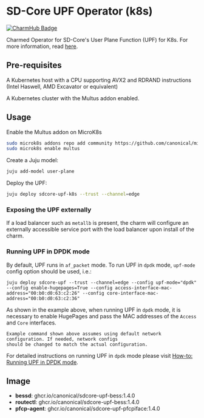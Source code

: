 # SD-Core UPF Operator (k8s)
[![CharmHub Badge](https://charmhub.io/sdcore-upf-k8s/badge.svg)](https://charmhub.io/sdcore-upf-k8s)

Charmed Operator for SD-Core's User Plane Function (UPF) for K8s. For more information, read [here](https://github.com/omec-project/upf).

## Pre-requisites

A Kubernetes host with a CPU supporting AVX2 and RDRAND instructions (Intel Haswell, AMD Excavator or equivalent)

A Kubernetes cluster with the Multus addon enabled.

## Usage

Enable the Multus addon on MicroK8s

```bash
sudo microk8s addons repo add community https://github.com/canonical/microk8s-community-addons --reference feat/strict-fix-multus
sudo microk8s enable multus
```

Create a Juju model:

```bash
juju add-model user-plane
```

Deploy the UPF:

```bash
juju deploy sdcore-upf-k8s --trust --channel=edge
```

### Exposing the UPF externally

If a load balancer such as `metallb` is present, the charm will configure an externally accessible 
service port with the load balancer upon install of the charm.

### Running UPF in DPDK mode

By default, UPF runs in `af_packet` mode. To run UPF in `dpdk` mode, `upf-mode` config option 
should be used, i.e.:

```shell
juju deploy sdcore-upf --trust --channel=edge --config upf-mode="dpdk" --config enable-hugepages=True --config access-interface-mac-address="00:b0:d0:63:c2:26" --config core-interface-mac-address="00:b0:d0:63:c2:36"
```

As shown in the example above, when running UPF in `dpdk` mode, it is necessary to enable
HugePages and pass the MAC addresses of the `Access` and `Core` interfaces.

```{note}
Example command shown above assumes using default network configuration. If needed, network configs
should be changed to match the actual configuration.
```

For detailed instructions on running UPF in `dpdk` mode please visit 
[How-to: Running UPF in DPDK mode](https://canonical-charmed-5g.readthedocs-hosted.com/en/latest/how-to/running_upf_in_dpdk_mode/).

## Image

- **bessd**: ghcr.io/canonical/sdcore-upf-bess:1.4.0
- **routectl**: ghcr.io/canonical/sdcore-upf-bess:1.4.0
- **pfcp-agent**: ghcr.io/canonical/sdcore-upf-pfcpiface:1.4.0

